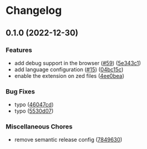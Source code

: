 # Changelog

## 0.1.0 (2022-12-30)


### Features

* add debug support in the browser ([#59](https://github.com/nhedger/vscode-spicedb/issues/59)) ([5e343c1](https://github.com/nhedger/vscode-spicedb/commit/5e343c1139a5bbe38ede4b8d677977742aefa98e))
* add language configuration ([#15](https://github.com/nhedger/vscode-spicedb/issues/15)) ([04bc15c](https://github.com/nhedger/vscode-spicedb/commit/04bc15c49473c8da082c2857048a9b703622269c))
* enable the extension on zed files ([4ee0bea](https://github.com/nhedger/vscode-spicedb/commit/4ee0bea0460c51d0014d2a82d4b8928fd9939b9d))


### Bug Fixes

* typo ([46047cd](https://github.com/nhedger/vscode-spicedb/commit/46047cd45854a81dee137febf7836467001ff947))
* typo ([5530d07](https://github.com/nhedger/vscode-spicedb/commit/5530d07f4fc878e1e2c955c9e6ce83aa5cbb2b9b))


### Miscellaneous Chores

* remove semantic release config ([7849630](https://github.com/nhedger/vscode-spicedb/commit/784963095e8df25ba65d836afb21ef6534f2bafd))
